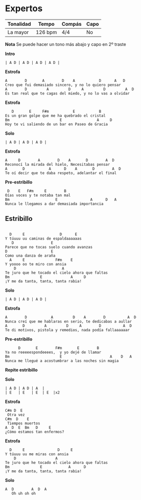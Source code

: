 # Expertos

| Tonalidad | Tempo   | Compás | Capo |
| --------- | ------- | ------ | ---- |
| La mayor  | 126 bpm | 4/4    | No   |

**Nota**
Se puede hacer un tono más abajo y capo en 2º traste

**Intro**
```
| A D | A D | A D | A D |
```
**Estrofa**
```
A        D       A        D    A           D      A   D
Creo que fui demasiado sincero, y no lo quiero pensar
A        D         A         D     A         D         A  D
Es tan real que te cagas del miedo, y no lo vas a olvidar
```
**Estrofa**
```
   D       E     F#m           E           B
Es un gran golpe que me ha quebrado el cristal
Bm                       E                A     D
Hoy te vi saliendo de un bar en Paseo de Gracia
```
**Solo**
```
| A D | A D | A D |
```
**Estrofa**
```
A     D        A        D    A       D        A  D
Reconocí la mirada del hielo, Necesitabas pensar
A       D           A      D    A       D        A  D
Te oí decir que te daba respeto, adelantar el final
```
**Pre-estribillo**
```
 D    E   F#m     E        B
Oías voces y te notaba tan mal
Bm                     E               A      D   A
Nunca le llegamos a dar demasiada importancia

```
## Estribillo
```

  D     E                D      E
Y túuuu uu caminas de espaldaaaaaas
   D                 E
Parece que no tocas suelo cuando avanzas
D                    E
Como una danza de araña
  A     E              F#m    E
Y yoooo oo te miro con ansia
    D                     A
Te juro que he tocado el cielo ahora que faltas
Bm              E             A     D
¡Y me da tanta, tanta, tanta rabia!
```
**Solo**
```
| A D | A D | A D |
```
**Estrofa**
```
A        D           A         D    A        D          A  D
Nunca creí que me hablaras en serio, te dedicabas a aullar
A       D         A         D     A        D          A  D
Te di motivos, pistola y remedios, nada podía fallaaaaaar
```
**Pre-estribillo**
```
      D       E        F#m       E        B
Ya no reeeeespondeeees,  y yo dejé de llamar
Bm                       E                      A    D   A
Nunca me llegué a acostumbrar a las noches sin magia
```
**Repite estribillo**

**Solo**
```
| A D | A D | A  |
| E   | E   | E  | E  |x2
```
**Estrofa**
```
C#m D  E
 Otra vez
C#m  D    E
 Tiempos muertos
A  D  E  Bm   D     E
¿Cómo estamos tan enfermos?
```
**Estrofa**
```
  D     E               D     E
Y túuuu uu me miras con ansia
    D                  A
Te juro que he tocado el cielo ahora que faltas
Bm              E            A      D
¡Y me da tanta, tanta, tanta rabia!
```
**Solo**
```
A  D        A  D  A
   Oh uh oh oh
```